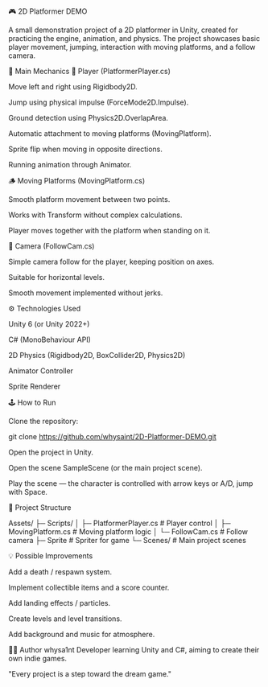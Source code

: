 🎮 2D Platformer DEMO

A small demonstration project of a 2D platformer in Unity, created for practicing the engine, animation, and physics.
The project showcases basic player movement, jumping, interaction with moving platforms, and a follow camera.

🧩 Main Mechanics
👤 Player (PlatformerPlayer.cs)

Move left and right using Rigidbody2D.

Jump using physical impulse (ForceMode2D.Impulse).

Ground detection using Physics2D.OverlapArea.

Automatic attachment to moving platforms (MovingPlatform).

Sprite flip when moving in opposite directions.

Running animation through Animator.

🪵 Moving Platforms (MovingPlatform.cs)

Smooth platform movement between two points.

Works with Transform without complex calculations.

Player moves together with the platform when standing on it.

🎥 Camera (FollowCam.cs)

Simple camera follow for the player, keeping position on axes.

Suitable for horizontal levels.

Smooth movement implemented without jerks.

⚙️ Technologies Used

Unity 6 (or Unity 2022+)

C# (MonoBehaviour API)

2D Physics (Rigidbody2D, BoxCollider2D, Physics2D)

Animator Controller

Sprite Renderer

🕹️ How to Run

Clone the repository:

git clone https://github.com/whysaint/2D-Platformer-DEMO.git


Open the project in Unity.

Open the scene SampleScene (or the main project scene).

Play the scene — the character is controlled with arrow keys or A/D, jump with Space.

📁 Project Structure

Assets/
 ├─ Scripts/
 │   ├─ PlatformerPlayer.cs      # Player control
 │   ├─ MovingPlatform.cs        # Moving platform logic
 │   └─ FollowCam.cs             # Follow camera
 ├─ Sprite                       # Spriter for game
 └─ Scenes/                      # Main project scenes


💡 Possible Improvements

Add a death / respawn system.

Implement collectible items and a score counter.

Add landing effects / particles.

Create levels and level transitions.

Add background and music for atmosphere.

👨‍💻 Author
whysa1nt
Developer learning Unity and C#, aiming to create their own indie games.

"Every project is a step toward the dream game."
